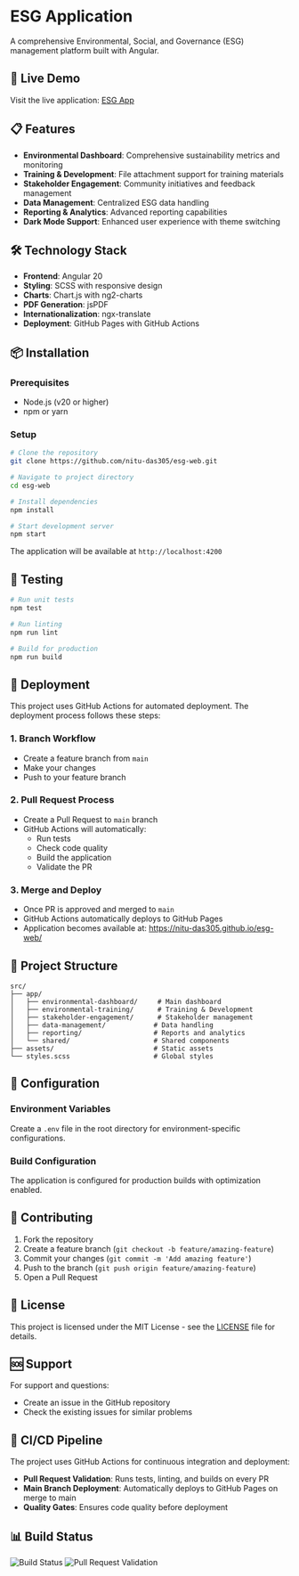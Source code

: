# ESG Application

A comprehensive Environmental, Social, and Governance (ESG) management platform built with Angular.

## 🚀 Live Demo

Visit the live application: [ESG App](https://nitu-das305.github.io/esg-web/)

## 📋 Features

- **Environmental Dashboard**: Comprehensive sustainability metrics and monitoring
- **Training & Development**: File attachment support for training materials
- **Stakeholder Engagement**: Community initiatives and feedback management
- **Data Management**: Centralized ESG data handling
- **Reporting & Analytics**: Advanced reporting capabilities
- **Dark Mode Support**: Enhanced user experience with theme switching

## 🛠️ Technology Stack

- **Frontend**: Angular 20
- **Styling**: SCSS with responsive design
- **Charts**: Chart.js with ng2-charts
- **PDF Generation**: jsPDF
- **Internationalization**: ngx-translate
- **Deployment**: GitHub Pages with GitHub Actions

## 📦 Installation

### Prerequisites
- Node.js (v20 or higher)
- npm or yarn

### Setup
```bash
# Clone the repository
git clone https://github.com/nitu-das305/esg-web.git

# Navigate to project directory
cd esg-web

# Install dependencies
npm install

# Start development server
npm start
```

The application will be available at `http://localhost:4200`

## 🧪 Testing

```bash
# Run unit tests
npm test

# Run linting
npm run lint

# Build for production
npm run build
```

## 🚀 Deployment

This project uses GitHub Actions for automated deployment. The deployment process follows these steps:

### 1. Branch Workflow
- Create a feature branch from `main`
- Make your changes
- Push to your feature branch

### 2. Pull Request Process
- Create a Pull Request to `main` branch
- GitHub Actions will automatically:
  - Run tests
  - Check code quality
  - Build the application
  - Validate the PR

### 3. Merge and Deploy
- Once PR is approved and merged to `main`
- GitHub Actions automatically deploys to GitHub Pages
- Application becomes available at: https://nitu-das305.github.io/esg-web/

## 📁 Project Structure

```
src/
├── app/
│   ├── environmental-dashboard/     # Main dashboard
│   ├── environmental-training/      # Training & Development
│   ├── stakeholder-engagement/      # Stakeholder management
│   ├── data-management/            # Data handling
│   ├── reporting/                  # Reports and analytics
│   └── shared/                     # Shared components
├── assets/                         # Static assets
└── styles.scss                     # Global styles
```

## 🔧 Configuration

### Environment Variables
Create a `.env` file in the root directory for environment-specific configurations.

### Build Configuration
The application is configured for production builds with optimization enabled.

## 🤝 Contributing

1. Fork the repository
2. Create a feature branch (`git checkout -b feature/amazing-feature`)
3. Commit your changes (`git commit -m 'Add amazing feature'`)
4. Push to the branch (`git push origin feature/amazing-feature`)
5. Open a Pull Request

## 📝 License

This project is licensed under the MIT License - see the [LICENSE](LICENSE) file for details.

## 🆘 Support

For support and questions:
- Create an issue in the GitHub repository
- Check the existing issues for similar problems

## 🔄 CI/CD Pipeline

The project uses GitHub Actions for continuous integration and deployment:

- **Pull Request Validation**: Runs tests, linting, and builds on every PR
- **Main Branch Deployment**: Automatically deploys to GitHub Pages on merge to main
- **Quality Gates**: Ensures code quality before deployment

## 📊 Build Status

![Build Status](https://github.com/nitu-das305/esg-web/workflows/Deploy%20ESG%20Application/badge.svg)
![Pull Request Validation](https://github.com/nitu-das305/esg-web/workflows/Pull%20Request%20Validation/badge.svg)
